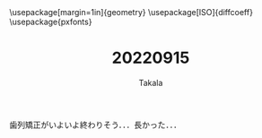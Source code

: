 ﻿---
title: 20220915
yesterday: 20220914
tomorrow: 20220916
days: 993
author: Takala
header-includes:
  - \usepackage[margin=1in]{geometry}
  - \usepackage[ISO]{diffcoeff}
  - \usepackage{pxfonts}
---


歯列矯正がいよいよ終わりそう．．．長かった．．．



